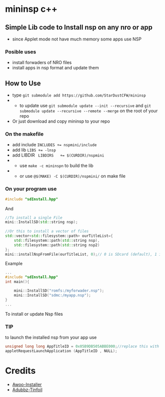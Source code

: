 # mininsp c++
## Simple Lib code to Install nsp on any nro or app
* since Applet mode not have much memory some apps use NSP

### Posible uses
* install forwaders of NRO files
* install apps in nsp format and update them

## How to Use 
* type ``git submodule add https://github.com/StarDustCFW/mininsp``
* * to update use ``git submodule update --init --recursive`` and `git submodule update --recursive --remote --merge`
on the root of your repo
* Or just download and copy mininsp to your repo


### On the makefile
* add include
`INCLUDES += nspmini/include `
* add lib 
`LIBS += -lnsp`
* add LIBDIR
` LIBDIRS	+= $(CURDIR)/nspmini`
* * use ``make -c mininspn`` to build the lib
* * or use `@$(MAKE) -C $(CURDIR)/nspmini/` on make file 

### On your program use 
```c++
#include "sdInstall.hpp"
```
And
```c++
//To install a single File
mini::InstallSD(std::string nsp);
	
//Or this to install a vector of files
std::vector<std::filesystem::path> ourTitleList={
	std::filesystem::path(std::string nsp),
	std::filesystem::path(std::string nsp2)
}; 
mini::installNspFromFile(ourTitleList, 0);// 0 is SDcard (default), 1 is BuildInUser 

```
Example
```c++
...
#include "sdInstall.hpp"
int main(){

	mini::InstallSD("romfs:/myforwader.nsp");
	mini::InstallSD("sdmc:/myapp.nsp");
}
...
```
To install or update Nsp files
### TIP
to launch the installed nsp from your app  use
```c++
unsigned long long AppTitleID = 0x05B9DB505ABBE000;//replace this with your App id
appletRequestLaunchApplication (AppTitleID , NULL);
```


# Credits
* [Awoo-Installer](https://github.com/Huntereb/Awoo-Installer)
* [Adubbz-Tinfoil](https://github.com/Adubbz/Tinfoil)
